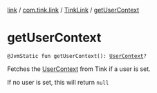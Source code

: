 [link](../../index.md) / [com.tink.link](../index.md) / [TinkLink](index.md) / [getUserContext](./get-user-context.md)

# getUserContext

`@JvmStatic fun getUserContext(): `[`UserContext`](../../com.tink.link.core.user/-user-context/index.md)`?`

Fetches the [UserContext](../../com.tink.link.core.user/-user-context/index.md) from Tink if a user is set.

If no user is set, this will return `null`

